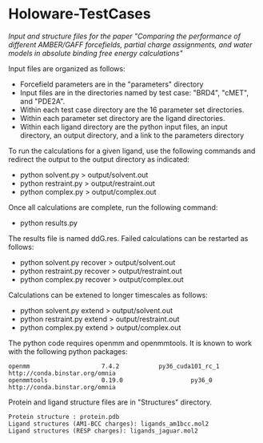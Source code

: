 # Holoware-TestCases

_Input and structure files for the paper "Comparing the performance of different AMBER/GAFF forcefields, partial charge assignments, and water models in absolute binding free energy calculations"_

Input files are organized as follows:

- Forcefield parameters are in the "parameters" directory
- Input files are in the directories named by test case: "BRD4", "cMET", and "PDE2A". 
- Within each test case directory are the 16 parameter set directories. 
- Within each parameter set directory are the ligand directories.
- Within each ligand directory are the python input files, an input directory, an output directory, and a link to the parameters directory

To run the calculations for a given ligand, use the following commands and redirect the output to the output directory as indicated: 

- python solvent.py > output/solvent.out
- python restraint.py > output/restraint.out
- python complex.py > output/complex.out

Once all calculations are complete, run the following command:

- python results.py

The results file is named ddG.res. Failed calculations can be restarted as follows:

- python solvent.py recover > output/solvent.out
- python restraint.py recover > output/restraint.out
- python complex.py recover > output/complex.out

Calculations can be extened to longer timescales as follows:

- python solvent.py extend > output/solvent.out
- python restraint.py extend > output/restraint.out
- python complex.py extend > output/complex.out

The python code requires openmm and openmmtools. It is known to work with the following python packages:

	openmm                    7.4.2           py36_cuda101_rc_1    http://conda.binstar.org/omnia
	openmmtools               0.19.0                   py36_0    http://conda.binstar.org/omnia

Protein and ligand structure files are in "Structures" directory.

	Protein structure : protein.pdb
	Ligand structures (AM1-BCC charges): ligands_am1bcc.mol2
	Ligand structures (RESP charges): ligands_jaguar.mol2
